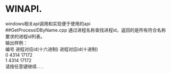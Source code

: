 # WINAPI.
windows相关api调用和实现便于使用的api\
##GetProcessIDByName.cpp
通过进程名称查找进程id，返回的是所有符合名称要求的进程id列表。\
输出样例：\
编号    进程对应id(十六进制)    进程对应id(十进制)\
0       4314                    17172\
1       4314                    17172\
请按任意键继续. . .

